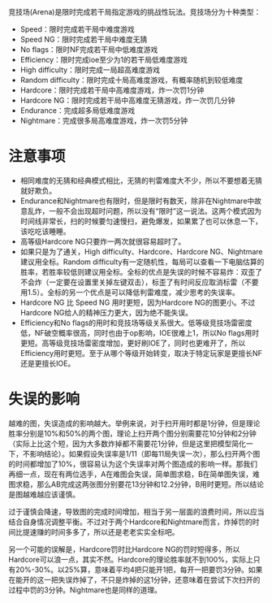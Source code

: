 竞技场(Arena)是限时完成若干局指定游戏的挑战性玩法。竞技场分为十种类型：
- Speed：限时完成若干局中难度游戏
- Speed NG：限时完成若干局中难度无猜
- No flags：限时NF完成若干局中低难度游戏
- Efficiency：限时完成ioe至少为1的若干局低难度游戏
- High difficulty：限时完成一局超高难度游戏
- Random difficulty：限时完成十局高难度游戏，有概率随机到较低难度
- Hardcore：限时完成若干局中高难度游戏，炸一次罚1分钟
- Hardcore NG：限时完成若干局中高难度无猜游戏，炸一次罚几分钟
- Endurance：完成超多局低难度游戏
- Nightmare：完成很多局高难度游戏，炸一次罚5分钟

# 注意事项
- 相同难度的无猜和经典模式相比，无猜的判雷难度大不少，所以不要想着无猜就好欺负。
- Endurance和Nightmare也有限时，但是限时有数天，除非在Nightmare中故意乱炸，一般不会出现超时问题，所以没有“限时”这一说法。这两个模式因为时间线非常长，扫的时候要匀速慢扫，避免爆发，如果累了也可以休息一下，该吃吃该睡睡。
- 高等级Hardcore NG只要炸一两次就很容易超时了。
- 如果只是为了通关，High difficulty、Hardcore、Hardcore NG、Nightmare建议用全标。Random difficulty有一定随机性，每局可以查看一下电脑估算的胜率，若胜率较低则建议用全标。全标的优点是失误的时候不容易炸：双歪了不会炸（一定要在设置里关掉左键双击），标歪了有时间反应取消标雷（不要用1.5）。全标的另一个优点是可以降低判雷难度，减少思考的失误率。
- Hardcore NG 比 Speed NG 用时更短，因为Hardcore NG的图更小。不过Hardcore NG给人的精神压力更大，因为绝不能失误。
- Efficiency和No flags的用时和竞技场等级关系很大。低等级竞技场雷密度低，NF破空概率很高，同时也由于op影响，IOE很难上1，所以No flags用时更短。高等级竞技场雷密度增加，更好刷IOE了，同时也更难开了，所以Efficiency用时更短。至于从哪个等级开始转变，取决于特定玩家是更擅长NF还是更擅长IOE。

# 失误的影响
越难的图，失误造成的影响越大。举例来说，对于扫开用时都是1分钟，但是理论胜率分别是10%和50%的两个图，理论上扫开两个图分别需要花10分钟和2分钟（实际上比这个短，因为大多数炸掉都不需要花1分钟，但是这里把模型简化一下，不影响结论）。如果假设失误率是1/11（即每11局失误一次），那么扫开两个图的时间都增加了10%，很容易认为这个失误率对两个图造成的影响一样。那我们再细一点，现在有两位选手，A在难图会失误，简单图求稳，B在简单图失误，难图求稳，那么AB完成这两张图分别要花13分钟和12.2分钟，B用时更短。所以结论是图越难越应该谨慎。

过于谨慎会降速，导致图的完成时间增加，相当于另一层面的浪费时间，所以应当结合自身情况调整平衡。不过对于两个Hardcore和Nightmare而言，炸掉罚的时间比提速赚的时间多多了，所以还是老老实实全标吧。

另一个可能的误解是，Hardcore罚时比Hardcore NG的罚时短得多，所以Hardcore可以浪一点，其实不然。Hardcore的理论胜率就不到100%，实际上只有20%-30%。以25%算，意味着平均4把只能开1把，每开一把要罚3分钟。如果在能开的这一把失误炸掉了，不只是炸掉的这1分钟，还意味着在尝试下次扫开的过程中罚的3分钟。Nightmare也是同样的道理。
